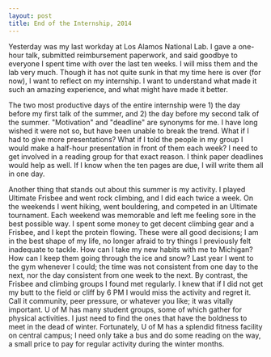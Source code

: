 ```yaml
---
layout: post
title: End of the Internship, 2014
---
```


Yesterday was my last workday at Los Alamos National Lab. I gave a one-hour talk, submitted reimbursement paperwork, and said goodbye to everyone I spent time with over the last ten weeks. I will miss them and the lab very much. Though it has not quite sunk in that my time here is over (for now), I want to reflect on my internship. I want to understand what made it such an amazing experience, and what might have made it better.

The two most productive days of the entire internship were 1) the day before my first talk of the summer, and 2) the day before my second talk of the summer. "Motivation" and "deadline" are synonyms for me. I have long wished it were not so, but have been unable to break the trend. What if I had to give more presentations? What if I told the people in my group I would make a half-hour presentation in front of them each week? I need to get involved in a reading group for that exact reason. I think paper deadlines would help as well. If I know when the ten pages are due, I will write them all in one day.

Another thing that stands out about this summer is my activity. I played Ultimate Frisbee and went rock climbing, and I did each twice a week. On the weekends I went hiking, went bouldering, and competed in an Ultimate tournament. Each weekend was memorable and left me feeling sore in the best possible way. I spent some money to get decent climbing gear and a Frisbee, and I kept the protein flowing. These were all good decisions; I am in the best shape of my life, no longer afraid to try things I previously felt inadequate to tackle. How can I take my new habits with me to Michigan? How can I keep them going through the ice and snow? Last year I went to the gym whenever I could; the time was not consistent from one day to the next, nor the day consistent from one week to the next. By contrast, the Frisbee and climbing groups I found met regularly. I knew that if I did not get my butt to the field or cliff by 6 PM I would miss the activity and regret it. Call it community, peer pressure, or whatever you like; it was vitally important. U of M has many student groups, some of which gather for physical activities. I just need to find the ones that have the boldness to meet in the dead of winter. Fortunately, U of M has a splendid fitness facility on central campus; I need only take a bus and do some reading on the way, a small price to pay for regular activity during the winter months.